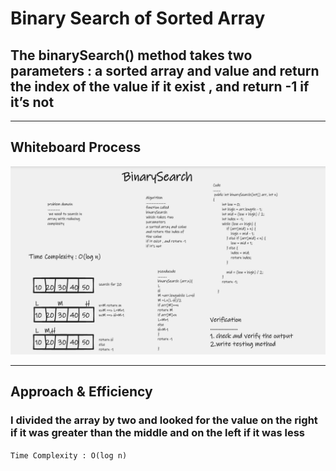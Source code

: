 # Binary Search of Sorted Array
## The binarySearch() method takes two parameters : a sorted array and value and return the index of the value if it exist , and return -1 if it’s not 

---



## Whiteboard Process
![](../asset/BinarySearch.png)

---
## Approach & Efficiency
### I divided the array by two and looked for the value on the right if it was greater than the middle and on the left if it was less
``Time Complexity : O(log n)``

